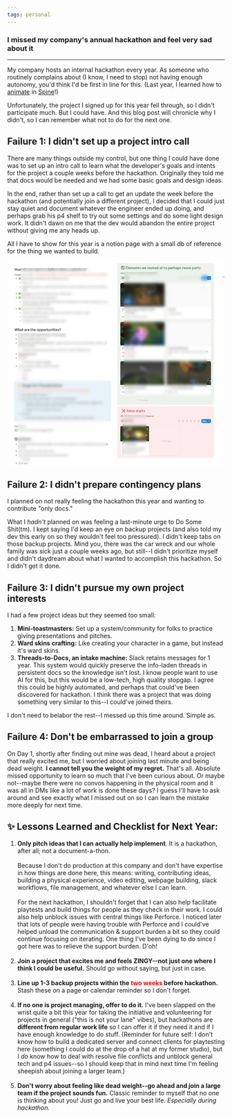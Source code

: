 ```yaml
---
tags: personal
---
```


### I missed my company's annual hackathon and feel very sad about it
---

My company hosts an internal hackathon every year. As someone who routinely complains about (I know, I need to stop) not having enough autonomy, you'd think I'd be first in line for this. (Last year, I learned how to [animate](/files/fun/apruchnicki-spine-animations.mp4) in [Spine](https://esotericsoftware.com/)!)  

Unfortunately, the project I signed up for this year fell through, so I didn't participate much. But I could have. And this blog post will chronicle why I didn't, so I can remember what not to do for the next one. 

## Failure 1: I didn't set up a project intro call

There are many things outside my control, but one thing I could have done was to set up an intro call to learn what the developer's goals and intents for the project a couple weeks before the hackathon. Originally they told me that docs would be needed and we had some basic goals and design ideas. 

In the end, rather than set up a call to get an update the week before the hackathon (and potentially join a different project), I decided that I could just stay quiet and document whatever the engineer ended up doing, and perhaps grab his p4 shelf to try out some settings and do some light design work. It didn't dawn on me that the dev would abandon the entire project without giving me any heads up. 

All I have to show for this year is a notion page with a small db of reference for the thing we wanted to build. 

![notion page for our project](/img/posts/2025/apruchnicki-failed-hackathon.png)

## Failure 2: I didn't prepare contingency plans

I planned on not really feeling the hackathon this year and wanting to contribute "only docs." 

What I *hadn't* planned on was feeling a last-minute urge to Do Some Shit(tm). I kept saying I'd keep an eye on backup projects (and also told my dev this early on so they wouldn't feel too pressured). I didn't keep tabs on those backup projects. Mind you, there was the car wreck and our whole family was sick just a couple weeks ago, but still--I didn't prioritize myself and didn't daydream about what I wanted to accomplish this hackathon. So I didn't get it done.

## Failure 3: I didn't pursue my own project interests

I had a few project ideas but they seemed too small: 
1. **Mini-toastmasters:** Set up a system/community for folks to practice giving presentations and pitches.
2. **Ward skins crafting:** Like creating your character in a game, but instead it's ward skins. 
3. **Threads-to-Docs, an intake machine:** Slack retains messages for 1 year. This system would quickly preserve the info-laden threads in persistent docs so the knowledge isn't lost. I know people want to use AI for this, but this would be a low-tech, high quality stopgap. I agree this could be highly automated, and perhaps that could've been discovered for hackathon. I think there was a project that was doing something very similar to this--I could've joined theirs. 

I don't need to belabor the rest--I messed up this time around. Simple as. 

## Failure 4: Don't be embarrassed to join a group

On Day 1, shortly after finding out mine was dead, I heard about a project that really excited me, but I worried about joining last minute and being dead weight. **I cannot tell you the weight of my regret.** That's all. Absolute missed opportunity to learn so much that I've been curious about. Or maybe not--maybe there were no convos happening in the physical room and it was all in DMs like a lot of work is done these days? I guess I'll have to ask around and see exactly what I missed out on so I can learn the mistake more deeply for next time.  

## ✨ Lessons Learned and Checklist for Next Year: 
1. **Only pitch ideas that I can actually help implement**. It is a hackathon, after all; not a document-a-thon. 
<br><br>Because I don't do production at this company and don't have expertise in how things are done here, this means: writing, contributing ideas, building a physical experience, video editing, webpage building, slack workflows, file management, and whatever else I can learn.<br><br>
For the next hackathon, I shouldn't forget that I can also help facilitate playtests and build things for people as they check in their work. I could also help unblock issues with central things like Perforce. I noticed later that lots of people were having trouble with Perforce and I could've helped unload the communication & support burden a bit so they could continue focusing on iterating. One thing I've been dying to do since I got here was to relieve the support burden. D'oh!<br><br>
2. **Join a project that excites me and feels ZINGY--not just one where I think I could be useful.** Should go without saying, but just in case. <br><br>
3. **Line up 1-3 backup projects within the <font color="red">two weeks</font> before hackathon.** Stash these on a page or calendar reminder so I don't forget. <br><br>
4. **If no one is project managing, offer to do it.** I've been slapped on the wrist quite a bit this year for taking the initiative and volunteering for projects in general ("this is not your lane" vibes),
 but hackathons are **different from regular work life** so I can offer it if they need it and if I have enough knowledge to do stuff. (Reminder for future self: I don't know how to build a dedicated server
 and connect clients for playtesting here (something I could do at the drop of a hat at my former studio), but I *do* know how to deal with resolve file conflicts and unblock general tech and p4 issues--so I should keep that in mind next time I'm feeling sheepish about joining a larger team.) <br><br>
5. **Don't worry about feeling like dead weight--go ahead and join a large team if the project sounds fun.** Classic reminder to myself that no one is thinking about you! Just go and live your best life. *Especially during hackathon.*